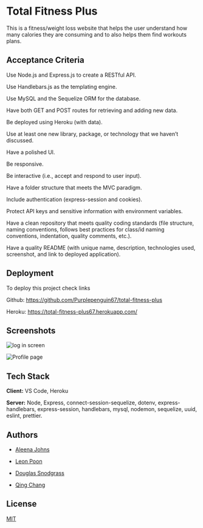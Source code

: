 
# Total Fitness Plus

This is a fitness/weight loss website that helps the user understand how many calories they are consuming and to also helps them find workouts plans.


## Acceptance Criteria

Use Node.js and Express.js to create a RESTful API.

Use Handlebars.js as the templating engine.

Use MySQL and the Sequelize ORM for the database.

Have both GET and POST routes for retrieving and adding new data.

Be deployed using Heroku (with data).

Use at least one new library, package, or technology that we haven’t discussed.

Have a polished UI.

Be responsive.

Be interactive (i.e., accept and respond to user input).

Have a folder structure that meets the MVC paradigm.

Include authentication (express-session and cookies).

Protect API keys and sensitive information with environment variables.

Have a clean repository that meets quality coding standards (file structure, naming conventions, follows best practices for class/id naming conventions, indentation, quality comments, etc.).

Have a quality README (with unique name, description, technologies used, screenshot, and link to deployed application).
## Deployment

To deploy this project check links

Github: https://github.com/Purplepenguin67/total-fitness-plus

Heroku: https://total-fitness-plus67.herokuapp.com/

## Screenshots

![log in screen](https://user-images.githubusercontent.com/103548864/184260326-4d3b01be-cbc4-4783-9fc2-379ea10ff889.png)

![Profile page](https://user-images.githubusercontent.com/103548864/184260341-8a766a52-aff3-4e0a-bfe7-2ea64a32a1e3.png)


## Tech Stack

**Client:** VS Code, Heroku

**Server:** Node, Express, connect-session-sequelize, dotenv, express-handlebars, express-session, handlebars, mysql, nodemon, sequelize, uuid, eslint, prettier. 


## Authors

- [Aleena Johns](https://www.github.com/aleenaalexia)

- [Leon Poon](https://www.github.com/leonpoonn)

- [Douglas Snodgrass](https://www.github.com/purplepenguin67)

- [Qing Chang](https://www.github.com/qing507543)


## License

[MIT](https://choosealicense.com/licenses/mit/)

